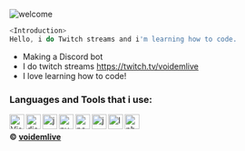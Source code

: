 ![welcome]()
```js
<Introduction>
Hello, i do Twitch streams and i'm learning how to code.
```

- Making a Discord bot
- I do twitch streams https://twitch.tv/voidemlive
- I love learning how to code!<br />

### Languages and Tools that i use:

<img align="left" alt="Visual Studio Code" width="26px" src="https://i.imgur.com/LwSdAlE.png" />
<img align="left" alt="discord.js" width="26px" src="https://i.imgur.com/SI1DZf3.png" />
<img align="left" alt="js" width="26px" src="https://i.imgur.com/3u1wzwE.png" />
<img align="left" alt="py" width="26px" src="https://i.imgur.com/4pIzF9V.png" />
<img align="left" alt="node.js" width="26px" src="https://i.imgur.com/tYLFZBh.png" /> 
<img align="left" alt="json" width="26px" src="https://i.imgur.com/JWAjc3V.png" /> 
<!-- <img align="left" alt="mongodb" width="26px" src="https://devicons.github.io/devicon/devicon.git/icons/mongodb/mongodb-original-wordmark.svg" />  -->
<img align="left" alt="lua" width="26px" src="https://i.imgur.com/RmL1lIH.png" /> 
<img align="left" alt="photoshop" width="26px" src="https://i.imgur.com/vqnLgNW.png" /> <br />



**© [voidemlive](https://github.com/voidemlive)**
